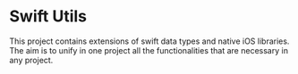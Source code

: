# Swift Utils
This project contains extensions of swift data types and native iOS libraries. The aim is to unify in one project all the functionalities that are necessary in any project.
